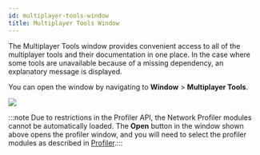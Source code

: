 ```yaml
---
id: multiplayer-tools-window
title: Multiplayer Tools Window
---
```


The Multiplayer Tools window provides convenient access to all of the multiplayer tools and their documentation in one place. 
In the case where some tools are unavailable because of a missing dependency, an explanatory message is displayed.


You can open the window by navigating to **Window** > **Multiplayer Tools**.

![](/img/tools/tools-window-1.png)

:::note
Due to restrictions in the Profiler API, the Network Profiler modules cannot be automatically loaded. The **Open** button in the window shown above opens the profiler window, and you will need to select the profiler modules as described in [Profiler](profiler.md).:::